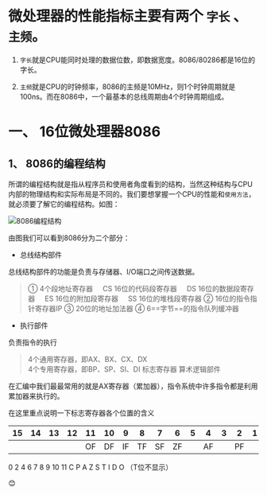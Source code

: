 # 微处理器的性能指标主要有两个 `字长` 、 `主频`。

1. `字长`就是CPU能同时处理的数据位数，即数据宽度。8086/80286都是16位的字长。

2. `主频`就是CPU的时钟频率，8086的主频是10MHz，则1个时钟周期就是100ns。而在8086中，一个最基本的总线周期由4个时钟周期组成。

# 一、 16位微处理器8086

## 1、 8086的编程结构

所谓的编程结构就是指从程序员和使用者角度看到的结构，当然这种结构与CPU内部的物理结构和实际布局是不同的。我们要想掌握一个CPU的性能和`使用方法`，就必须要了解它的编程结构。如图：

![8086编程结构](http://data.14log.com/images/8086PC.png "8086的编程结构")

由图我们可以看到8086分为二个部分：

- 总线结构部件

总线结构部件的功能是负责与存储器、I/O端口之间传送数据。

> ① 4个段地址寄存器
> &nbsp;&nbsp;&nbsp;&nbsp;CS  16位的代码段寄存器
> &nbsp;&nbsp;&nbsp;&nbsp;DS  16位的数据段寄存器
> &nbsp;&nbsp;&nbsp;&nbsp;ES  16位的附加段寄存器
> &nbsp;&nbsp;&nbsp;&nbsp;SS  16位的堆栈段寄存器
> ② 16位的指令指针寄存器IP
> ③ 20位的地址加法器
> ④ 6==字节==的指令队列缓冲器

- 执行部件

负责指令的执行

> 4个通用寄存器，即AX、BX、CX、DX  
> 4个专用寄存器，即BP、SP、SI、DI
> 标志寄存器
> 算术逻辑部件

在汇编中我们最最常用的就是AX寄存器（累加器），指令系统中许多指令都是利用累加器来执行的。

在这里重点说明一下标志寄存器各个位置的含义
  
  | 15 | 14 | 13 | 12 | 11 | 10 | 9 | 8 | 7 | 6 | 5 | 4 | 3 | 2 | 1 | 0 |
  | ------------ | ------------ | ------------ | ------------ | ------------ | ------------ | ------------ | ------------ | ------------ | ------------ | ------------ | ------------ | ------------ | ------------ | ------------ | ------------ |
  |  |  |  |  | OF | DF | IF | TF | SF | ZF |  | AF |  | PF |  | CF |
  
  0&nbsp;2&nbsp;4&nbsp;6&nbsp;7&nbsp;8&nbsp;9&nbsp;10&nbsp;11
C&nbsp;P&nbsp;A&nbsp;Z&nbsp;S&nbsp;T&nbsp;I&nbsp;D&nbsp;O （T位不显示）

:blush:
